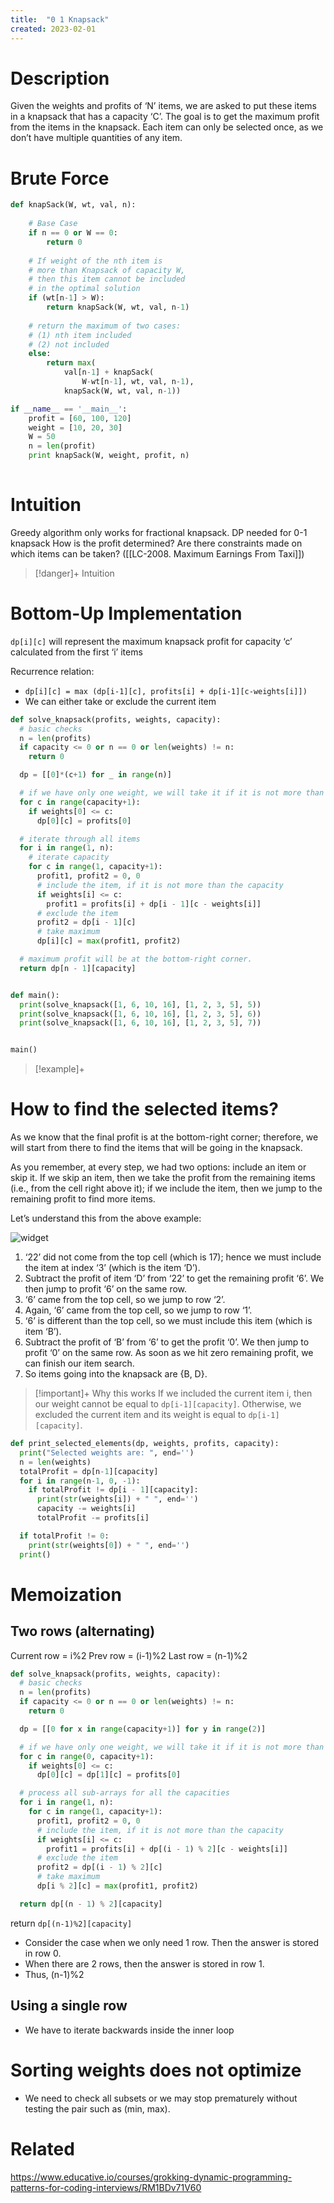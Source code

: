 ```yaml
---
title:  "0 1 Knapsack"
created: 2023-02-01
---
```



# Description
Given the weights and profits of ‘N’ items, we are asked to put these items in a knapsack that has a capacity ‘C’. The goal is to get the maximum profit from the items in the knapsack. Each item can only be selected once, as we don’t have multiple quantities of any item.
# Brute Force
```python
def knapSack(W, wt, val, n):
 
    # Base Case
    if n == 0 or W == 0:
        return 0
 
    # If weight of the nth item is
    # more than Knapsack of capacity W,
    # then this item cannot be included
    # in the optimal solution
    if (wt[n-1] > W):
        return knapSack(W, wt, val, n-1)
 
    # return the maximum of two cases:
    # (1) nth item included
    # (2) not included
    else:
        return max(
            val[n-1] + knapSack(
                W-wt[n-1], wt, val, n-1),
            knapSack(W, wt, val, n-1))

if __name__ == '__main__':
    profit = [60, 100, 120]
    weight = [10, 20, 30]
    W = 50
    n = len(profit)
    print knapSack(W, weight, profit, n)
 
```
# Intuition
Greedy algorithm only works for fractional knapsack. DP needed for 0-1 knapsack
How is the profit determined? Are there constraints made on which items can be taken? ([[LC-2008. Maximum Earnings From Taxi]])

>[!danger]+ Intuition

# Bottom-Up Implementation
`dp[i][c]` will represent the maximum knapsack profit for capacity ‘c’ calculated from the first ‘i’ items

Recurrence relation:
- `dp[i][c] = max (dp[i-1][c], profits[i] + dp[i-1][c-weights[i]])`
- We can either take or exclude the current item

```python
def solve_knapsack(profits, weights, capacity):
  # basic checks
  n = len(profits)
  if capacity <= 0 or n == 0 or len(weights) != n:
    return 0

  dp = [[0]*(c+1) for _ in range(n)]

  # if we have only one weight, we will take it if it is not more than the capacity
  for c in range(capacity+1):
    if weights[0] <= c:
      dp[0][c] = profits[0]

  # iterate through all items
  for i in range(1, n):
	# iterate capacity
    for c in range(1, capacity+1):
      profit1, profit2 = 0, 0
      # include the item, if it is not more than the capacity
      if weights[i] <= c:
        profit1 = profits[i] + dp[i - 1][c - weights[i]]
      # exclude the item
      profit2 = dp[i - 1][c]
      # take maximum
      dp[i][c] = max(profit1, profit2)

  # maximum profit will be at the bottom-right corner.
  return dp[n - 1][capacity]


def main():
  print(solve_knapsack([1, 6, 10, 16], [1, 2, 3, 5], 5))
  print(solve_knapsack([1, 6, 10, 16], [1, 2, 3, 5], 6))
  print(solve_knapsack([1, 6, 10, 16], [1, 2, 3, 5], 7))


main()
```

>[!example]+ 

# How to find the selected items?

As we know that the final profit is at the bottom-right corner; therefore, we will start from there to find the items that will be going in the knapsack.

As you remember, at every step, we had two options: include an item or skip it. If we skip an item, then we take the profit from the remaining items (i.e., from the cell right above it); if we include the item, then we jump to the remaining profit to find more items.

Let’s understand this from the above example:

![widget](https://www.educative.io/api/collection/5668639101419520/5633779737559040/page/5666387129270272/image/5696910388101120?page_type=collection_lesson)

1.  ‘22’ did not come from the top cell (which is 17); hence we must include the item at index ‘3’ (which is the item ‘D’).
2.  Subtract the profit of item ‘D’ from ‘22’ to get the remaining profit ‘6’. We then jump to profit ‘6’ on the same row.
3.  ‘6’ came from the top cell, so we jump to row ‘2’.
4.  Again, ‘6’ came from the top cell, so we jump to row ‘1’.
5.  ‘6’ is different than the top cell, so we must include this item (which is item ‘B’).
6.  Subtract the profit of ‘B’ from ‘6’ to get the profit ‘0’. We then jump to profit ‘0’ on the same row. As soon as we hit zero remaining profit, we can finish our item search.
7.  So items going into the knapsack are {B, D}.


> [!important]+ Why this works
> If we included the current item i, then our weight cannot be equal to `dp[i-1][capacity]`.
> Otherwise, we excluded the current item and its weight is equal to `dp[i-1][capacity]`. 

```python
def print_selected_elements(dp, weights, profits, capacity):
  print("Selected weights are: ", end='')
  n = len(weights)
  totalProfit = dp[n-1][capacity]
  for i in range(n-1, 0, -1):
    if totalProfit != dp[i - 1][capacity]:
      print(str(weights[i]) + " ", end='')
      capacity -= weights[i]
      totalProfit -= profits[i]

  if totalProfit != 0:
    print(str(weights[0]) + " ", end='')
  print()
```

# Memoization

## Two rows (alternating)

Current row = i%2
Prev row = (i-1)%2
Last row = (n-1)%2

```python
def solve_knapsack(profits, weights, capacity):
  # basic checks
  n = len(profits)
  if capacity <= 0 or n == 0 or len(weights) != n:
    return 0

  dp = [[0 for x in range(capacity+1)] for y in range(2)]

  # if we have only one weight, we will take it if it is not more than the capacity
  for c in range(0, capacity+1):
    if weights[0] <= c:
      dp[0][c] = dp[1][c] = profits[0]

  # process all sub-arrays for all the capacities
  for i in range(1, n):
    for c in range(1, capacity+1):
      profit1, profit2 = 0, 0
      # include the item, if it is not more than the capacity
      if weights[i] <= c:
        profit1 = profits[i] + dp[(i - 1) % 2][c - weights[i]]
      # exclude the item
      profit2 = dp[(i - 1) % 2][c]
      # take maximum
      dp[i % 2][c] = max(profit1, profit2)

  return dp[(n - 1) % 2][capacity]
```

return `dp[(n-1)%2][capacity]`
- Consider the case when we only need 1 row. Then the answer is stored in row 0. 
- When there are 2 rows, then the answer is stored in row 1. 
- Thus, (n-1)%2

## Using a single row
- We have to iterate backwards inside the inner loop 

# Sorting weights does not optimize
- We need to check all subsets or we may stop prematurely without testing the pair such as (min, max). 

# Related
https://www.educative.io/courses/grokking-dynamic-programming-patterns-for-coding-interviews/RM1BDv71V60

